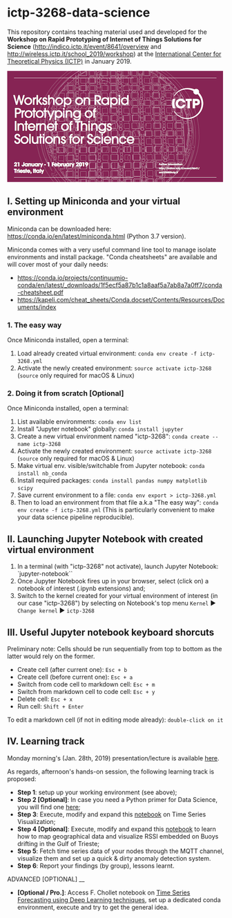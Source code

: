 # ictp-3268-data-science

This repository contains teaching material used and developed for the **Workshop on Rapid Prototyping of Internet of Things Solutions for Science** (http://indico.ictp.it/event/8641/overview and http://wireless.ictp.it/school_2019/workshop) at the [International Center for Theoretical Physics (ICTP)](https://www.ictp.it/) in January 2019.

![Poster](lectures/img/poster.png)

## I. Setting up Miniconda and your virtual environment
Miniconda can be downloaded here: https://conda.io/en/latest/miniconda.html (Python 3.7 version).

Miniconda comes with a very useful command line tool to manage isolate environments and install package. "Conda cheatsheets" are available and will cover most of your daily needs:
- https://conda.io/projects/continuumio-conda/en/latest/_downloads/1f5ecf5a87b1c1a8aaf5a7ab8a7a0ff7/conda-cheatsheet.pdf
- https://kapeli.com/cheat_sheets/Conda.docset/Contents/Resources/Documents/index

### 1. The easy way
Once Miniconda installed, open a terminal:

1. Load already created virtual environment: `conda env create -f ictp-3268.yml`
2. Activate the newly created environment: `source activate ictp-3268` (`source` only required for macOS & Linux)

### 2. Doing it from scratch [Optional]
Once Miniconda installed, open a terminal:

1. List available environments: `conda env list`
2. Install "Jupyter notebook" globally: `conda install jupyter`
2. Create a new virtual environment named "ictp-3268": `conda create --name ictp-3268`
3. Activate the newly created environment: `source activate ictp-3268` (`source` only required for macOS & Linux)
4. Make virtual env. visible/switchable from Jupyter notebook: `conda install nb_conda`
5. Install required packages: `conda install pandas numpy matplotlib scipy`
6. Save current environment to a file: `conda env export > ictp-3268.yml`
7. Then to load an environment from that file a.k.a "The easy way": `conda env create -f ictp-3268.yml` (This is particularly convenient to make your data science pipeline reproducible).

## II. Launching Jupyter Notebook with created virtual environment
1. In a terminal (with "ictp-3268" not activate), launch Jupyter Notebook: `jupyter-notebook``
2. Once Jupyter Notebook fires up in your browser, select (click on) a notebook of interest (.ipynb extensions) and;
3. Switch to the kernel created for your virtual environment of interest (in our case "ictp-3268") by selecting on Notebook's top menu `Kernel` &#9658; `Change kernel` &#9658; `ictp-3268` 

## III. Useful Jupyter notebook keyboard shorcuts
Preliminary note: Cells should be run sequentially from top to bottom as the latter would rely on the former.

* Create cell (after current one): `Esc + b`
* Create cell (before current one): `Esc + a`
* Switch from code cell to markdown cell: `Esc + m`
* Switch from markdown cell to code cell: `Esc + y`
* Delete cell: `Esc + x`
* Run cell: `Shift + Enter`

To edit a markdown cell (if not in editing mode already): `double-click on it`

## IV. Learning track
Monday morning's (Jan. 28th, 2019) presentation/lecture is available [here](./lectures). 

As regards, afternoon's hands-on session, the following learning track is proposed:

* **Step 1**: setup up your working environment (see above);
* **Step 2 [Optional]**: In case you need a Python primer for Data Science, you will find one [here](./hands-on-sessions/notebooks/0-python-language-essentials-for-data-science.ipynb);
* **Step 3**: Execute, modify and expand this [notebook](./hands-on-sessions/notebooks/2-time-series-visualization-python.ipynb) on Time Series Visualization;
* **Step 4 [Optional]**: Execute, modify and expand this [notebook](./hands-on-sessions/notebooks/3-mapping-buoys.ipynb) to learn how to map geographical data and visualize RSSI embedded on Buoys drifting in the Gulf of Trieste;
* **Step 5**: Fetch time series data of your nodes through the MQTT channel, visualize them and set up a quick & dirty anomaly detection system.
* **Step 6**: Report your findings (by group), lessons learnt.

ADVANCED [OPTIONAL]
__
* **[Optional / Pro.]**: Access F. Chollet notebook on [Time Series Forecasting using Deep Learning techniques](https://github.com/fchollet/deep-learning-with-python-notebooks/blob/master/6.3-advanced-usage-of-recurrent-neural-networks.ipynb), set up a dedicated conda environment, execute and try to get the general idea. 

